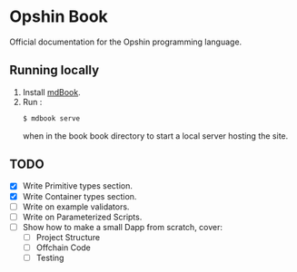 # Opshin Book

Official documentation for the Opshin programming language.

## Running locally

1. Install [mdBook](https://rust-lang.github.io/mdBook/guide/installation.html).
2. Run : 
   ```sh
   $ mdbook serve
   ```
   when in the book book directory to start a local server hosting the site.

## TODO

- [x] Write Primitive types section.
- [x] Write Container types section.
- [ ] Write on example validators.
- [ ] Write on Parameterized Scripts.
- [ ] Show how to make a small Dapp from scratch, cover:
  - [ ] Project Structure
  - [ ] Offchain Code
  - [ ] Testing
